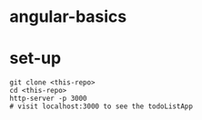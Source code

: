 # angular-basics

# set-up
```
git clone <this-repo>
cd <this-repo>
http-server -p 3000
# visit localhost:3000 to see the todoListApp
